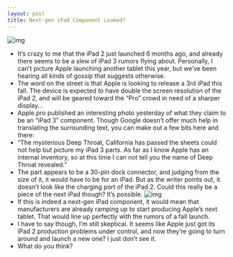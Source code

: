 ```yaml
---
layout: post
title: Next-gen iPad Component Leaked?
---
```

![img](http://media.idownloadblog.com/wp-content/uploads/2011/07/ipad3-e1310666558115.jpg)
* It’s crazy to me that the iPad 2 just launched 6 months ago, and already there seems to be a slew of iPad 3 rumors flying about. Personally, I can’t picture Apple launching another tablet this year, but we’ve been hearing all kinds of gossip that suggests otherwise.
* The word on the street is that Apple is looking to release a 3rd iPad this fall. The device is expected to have double the screen resolution of the iPad 2, and will be geared toward the “Pro” crowd in need of a sharper display…
* Apple.pro published an interesting photo yesterday of what they claim to be an “iPad 3” component. Though Google doesn’t offer much help in translating the surrounding text, you can make out a few bits here and there:
* “The mysterious Deep Throat, California has passed the sheets could not help but picture my iPad 3 parts. As far as I know Apple has an internal inventory, so at this time I can not tell you the name of Deep Throat revealed.”
* The part appears to be a 30-pin dock connector, and judging from the size of it, it would have to be for an iPad. But as the writer points out, it doesn’t look like the charging port of the iPad 2. Could this really be a piece of the next iPad though? It’s possible.
![img](http://media.idownloadblog.com/wp-content/uploads/2011/07/2_201107142056341.jpg)
* If this is indeed a next-gen iPad component, it would mean that manufacturers are already ramping up to start producing Apple’s next tablet. That would line up perfectly with the rumors of a fall launch.
* I have to say though, I’m still skeptical. It seems like Apple just got its iPad 2 production problems under control, and now they’re going to turn around and launch a new one? I just don’t see it.
* What do you think?

